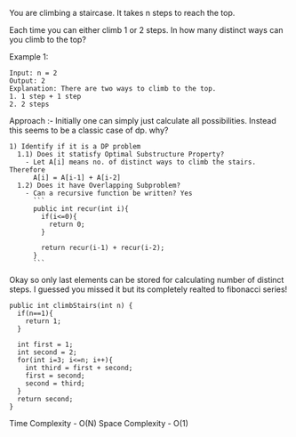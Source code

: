 You are climbing a staircase. It takes n steps to reach the top.

Each time you can either climb 1 or 2 steps. In how many distinct ways can you climb to the top?

Example 1:

```
Input: n = 2
Output: 2
Explanation: There are two ways to climb to the top.
1. 1 step + 1 step
2. 2 steps
```

Approach :- Initially one can simply just calculate all possibilities. Instead this seems to be a classic case of dp. why?

```
1) Identify if it is a DP problem
  1.1) Does it statisfy Optimal Substructure Property?
    - Let A[i] means no. of distinct ways to climb the stairs. Therefore
      A[i] = A[i-1] + A[i-2]
  1.2) Does it have Overlapping Subproblem?
    - Can a recursive function be written? Yes
      ```
      public int recur(int i){
        if(i<=0){
          return 0;
        }
        
        return recur(i-1) + recur(i-2);
      }
      ```
```

Okay so only last elements can be stored for calculating number of distinct steps. I guessed you missed it but its completely realted to fibonacci series!

```
public int climbStairs(int n) {
  if(n==1){
    return 1;
  }
  
  int first = 1;
  int second = 2;
  for(int i=3; i<=n; i++){
    int third = first + second;
    first = second;
    second = third;
  }
  return second;
}
```

Time Complexity - O(N)
Space Complexity - O(1)
